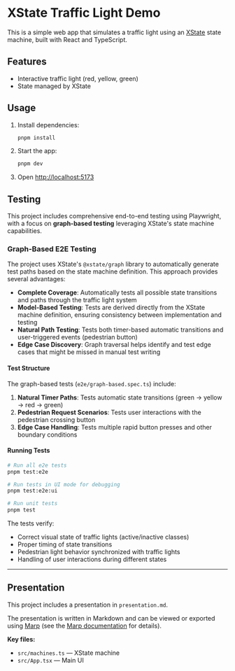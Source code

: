 # XState Traffic Light Demo

This is a simple web app that simulates a traffic light using an [XState](https://xstate.js.org/) state machine, built with React and TypeScript.

## Features

- Interactive traffic light (red, yellow, green)
- State managed by XState

## Usage

1. Install dependencies:
   ```sh
   pnpm install
   ```
2. Start the app:
   ```sh
   pnpm dev
   ```
3. Open [http://localhost:5173](http://localhost:5173)

## Testing

This project includes comprehensive end-to-end testing using Playwright, with a focus on **graph-based testing** leveraging XState's state machine capabilities.

### Graph-Based E2E Testing

The project uses XState's `@xstate/graph` library to automatically generate test paths based on the state machine definition. This approach provides several advantages:

- **Complete Coverage**: Automatically tests all possible state transitions and paths through the traffic light system
- **Model-Based Testing**: Tests are derived directly from the XState machine definition, ensuring consistency between implementation and testing
- **Natural Path Testing**: Tests both timer-based automatic transitions and user-triggered events (pedestrian button)
- **Edge Case Discovery**: Graph traversal helps identify and test edge cases that might be missed in manual test writing

#### Test Structure

The graph-based tests (`e2e/graph-based.spec.ts`) include:

1. **Natural Timer Paths**: Tests automatic state transitions (green → yellow → red → green)
2. **Pedestrian Request Scenarios**: Tests user interactions with the pedestrian crossing button
3. **Edge Case Handling**: Tests multiple rapid button presses and other boundary conditions

#### Running Tests

```sh
# Run all e2e tests
pnpm test:e2e

# Run tests in UI mode for debugging
pnpm test:e2e:ui

# Run unit tests
pnpm test
```

The tests verify:

- Correct visual state of traffic lights (active/inactive classes)
- Proper timing of state transitions
- Pedestrian light behavior synchronized with traffic lights
- Handling of user interactions during different states

---

## Presentation

This project includes a presentation in `presentation.md`.

The presentation is written in Markdown and can be viewed or exported using [Marp](https://marp.app/) (see the [Marp documentation](https://marp.app/docs/) for details).

**Key files:**

- `src/machines.ts` — XState machine
- `src/App.tsx` — Main UI
